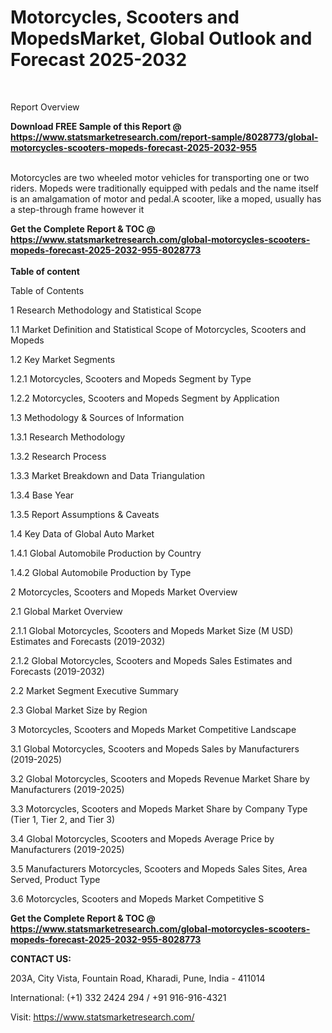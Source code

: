 <h1>Motorcycles, Scooters and MopedsMarket, Global Outlook and Forecast 2025-2032</h1><br/><p>Report Overview</p><div><b>Download FREE Sample of this Report @ <a href="https://www.statsmarketresearch.com/download-free-sample/8028773/global-motorcycles-scooters-mopeds-forecast-2025-2032-955">https://www.statsmarketresearch.com/report-sample/8028773/global-motorcycles-scooters-mopeds-forecast-2025-2032-955</a></b></div><br><p>
 
 Motorcycles are two wheeled motor vehicles for transporting one or two riders. Mopeds were traditionally equipped with pedals and the name itself is an amalgamation of motor and pedal.A scooter, like a moped, usually has a step-through frame however it</p><div><b>Get the Complete Report & TOC @ <a href="https://www.statsmarketresearch.com/global-motorcycles-scooters-mopeds-forecast-2025-2032-955-8028773">https://www.statsmarketresearch.com/global-motorcycles-scooters-mopeds-forecast-2025-2032-955-8028773</a></b></div><br><b>Table of content</b><p>Table of Contents<br />
 
 1 Research Methodology and Statistical Scope<br />
 
 1.1 Market Definition and Statistical Scope of Motorcycles, Scooters and Mopeds<br />
 
 1.2 Key Market Segments<br />
 
 1.2.1 Motorcycles, Scooters and Mopeds Segment by Type<br />
 
 1.2.2 Motorcycles, Scooters and Mopeds Segment by Application<br />
 
 1.3 Methodology & Sources of Information<br />
 
 1.3.1 Research Methodology<br />
 
 1.3.2 Research Process<br />
 
 1.3.3 Market Breakdown and Data Triangulation<br />
 
 1.3.4 Base Year<br />
 
 1.3.5 Report Assumptions & Caveats<br />
 
 1.4 Key Data of Global Auto Market<br />
 
 1.4.1 Global Automobile Production by Country<br />
 
 1.4.2 Global Automobile Production by Type<br />
 
 2 Motorcycles, Scooters and Mopeds Market Overview<br />
 
 2.1 Global Market Overview<br />
 
 2.1.1 Global Motorcycles, Scooters and Mopeds Market Size (M USD) Estimates and Forecasts (2019-2032)<br />
 
 2.1.2 Global Motorcycles, Scooters and Mopeds Sales Estimates and Forecasts (2019-2032)<br />
 
 2.2 Market Segment Executive Summary<br />
 
 2.3 Global Market Size by Region<br />
 
 3 Motorcycles, Scooters and Mopeds Market Competitive Landscape<br />
 
 3.1 Global Motorcycles, Scooters and Mopeds Sales by Manufacturers (2019-2025)<br />
 
 3.2 Global Motorcycles, Scooters and Mopeds Revenue Market Share by Manufacturers (2019-2025)<br />
 
 3.3 Motorcycles, Scooters and Mopeds Market Share by Company Type (Tier 1, Tier 2, and Tier 3)<br />
 
 3.4 Global Motorcycles, Scooters and Mopeds Average Price by Manufacturers (2019-2025)<br />
 
 3.5 Manufacturers Motorcycles, Scooters and Mopeds Sales Sites, Area Served, Product Type<br />
 
 3.6 Motorcycles, Scooters and Mopeds Market Competitive S<br><div><b>Get the Complete Report & TOC @ <a href="https://www.statsmarketresearch.com/global-motorcycles-scooters-mopeds-forecast-2025-2032-955-8028773">https://www.statsmarketresearch.com/global-motorcycles-scooters-mopeds-forecast-2025-2032-955-8028773</a></b></div></p>
 
 <b>CONTACT US:</b><br>
 
 203A, City Vista, Fountain Road, Kharadi, Pune, India - 411014 <br>
 
 International: (+1) 332 2424 294 / +91 916-916-4321<br>
 
 Visit: <a href="https://www.statsmarketresearch.com/">https://www.statsmarketresearch.com/</a>
 
 <br>